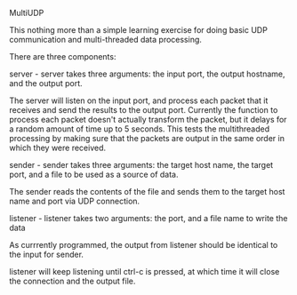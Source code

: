 MultiUDP

This nothing more than a simple learning exercise for doing basic UDP communication and multi-threaded data processing.

There are three components:

server - server takes three arguments:  the input port, the output hostname, and the output port.

The server will listen on the input port, and process each packet that it receives and send the results to the output port.  Currently the function to process each packet doesn't actually transform the packet, but it delays for a random amount of time up to 5 seconds.  This tests the multithreaded processing by making sure that the packets are output in the same order in which they were received.

sender - sender takes three arguments:  the target host name, the target port, and a file to be used as a source of data.

The sender reads the contents of the file and sends them to the target host name and port via UDP connection.

listener - listener takes two arguments:  the port, and a file name to write the data

As currrently programmed, the output from listener should be identical to the input for sender.  

listener will keep listening until ctrl-c is pressed, at which time it will close the connection and the output file.
